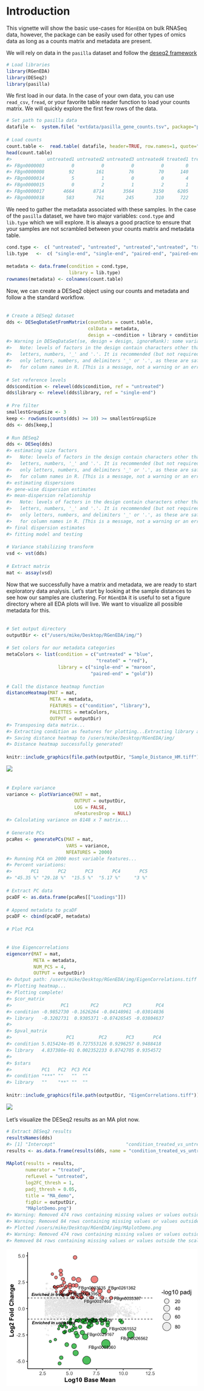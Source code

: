 Introduction
================

This vignette will show the basic use-cases for `RGenEDA` on bulk RNASeq
data, however, the package can be easily used for other types of omics
data as long as a counts matrix and metadata are present.

We will rely on data in the `pasilla` dataset and follow the [deseq2
framework](https://www.bioconductor.org/packages/devel/bioc/vignettes/DESeq2/inst/doc/DESeq2.html)

``` r
# Load libraries
library(RGenEDA)
library(DESeq2)
library(pasilla)
```

We first load in our data. In the case of your own data, you can use
`read_csv`, `fread`, or your favorite table reader function to load your
counts matrix. We will quickly explore the first few rows of the data.

``` r
# Set path to pasilla data
datafile <-  system.file( "extdata/pasilla_gene_counts.tsv", package="pasilla" )

# Load counts
count.table <-  read.table( datafile, header=TRUE, row.names=1, quote="", comment.char="" )
head(count.table)
#>             untreated1 untreated2 untreated3 untreated4 treated1 treated2 treated3
#> FBgn0000003          0          0          0          0        0        0        1
#> FBgn0000008         92        161         76         70      140       88       70
#> FBgn0000014          5          1          0          0        4        0        0
#> FBgn0000015          0          2          1          2        1        0        0
#> FBgn0000017       4664       8714       3564       3150     6205     3072     3334
#> FBgn0000018        583        761        245        310      722      299      308
```

We need to gather the metadata associated with these samples. In the
case of the `pasilla` dataset, we have two major variables: `cond.type`
and `lib.type` which we will explore. It is always a good practice to
ensure that your samples are not scrambled between your counts matrix
and metadata table.

``` r
cond.type <-  c( "untreated", "untreated", "untreated","untreated", "treated", "treated", "treated" )
lib.type   <-  c( "single-end", "single-end", "paired-end", "paired-end", "single-end", "paired-end", "paired-end" ) 

metadata <- data.frame(condition = cond.type,
                       library = lib.type)
rownames(metadata) <- colnames(count.table)
```

Now, we can create a DESeq2 object using our counts and metadata and
follow a the standard workflow.

``` r

# Create a DESeq2 dataset
dds <- DESeqDataSetFromMatrix(countData = count.table,
                              colData = metadata,
                              design = ~condition + library + condition:library)
#> Warning in DESeqDataSet(se, design = design, ignoreRank): some variables in design formula are characters, converting to factors
#>   Note: levels of factors in the design contain characters other than
#>   letters, numbers, '_' and '.'. It is recommended (but not required) to use
#>   only letters, numbers, and delimiters '_' or '.', as these are safe characters
#>   for column names in R. [This is a message, not a warning or an error]

# Set reference levels
dds$condition <- relevel(dds$condition, ref = "untreated")
dds$library <- relevel(dds$library, ref = "single-end")

# Pre filter
smallestGroupSize <- 3
keep <- rowSums(counts(dds) >= 10) >= smallestGroupSize
dds <- dds[keep,]

# Run DESeq2
dds <- DESeq(dds)
#> estimating size factors
#>   Note: levels of factors in the design contain characters other than
#>   letters, numbers, '_' and '.'. It is recommended (but not required) to use
#>   only letters, numbers, and delimiters '_' or '.', as these are safe characters
#>   for column names in R. [This is a message, not a warning or an error]
#> estimating dispersions
#> gene-wise dispersion estimates
#> mean-dispersion relationship
#>   Note: levels of factors in the design contain characters other than
#>   letters, numbers, '_' and '.'. It is recommended (but not required) to use
#>   only letters, numbers, and delimiters '_' or '.', as these are safe characters
#>   for column names in R. [This is a message, not a warning or an error]
#> final dispersion estimates
#> fitting model and testing

# Variance stabilizing transform
vsd <- vst(dds)

# Extract matrix
mat <- assay(vsd)
```

Now that we successfully have a matrix and metadata, we are ready to
start exploratory data analysis. Let’s start by looking at the sample
distances to see how our samples are clustering. For `RGenEDA` it is
useful to set a figure directory where all EDA plots will live. We want
to visualize all possible metadata for this.

``` r

# Set output directory
outputDir <- c("/users/mike/Desktop/RGenEDA/img/")

# Set colors for our metadata categories
metaColors <- list(condition = c("untreated" = "blue",
                                 "treated" = "red"),
                   library = c("single-end" = "maroon",
                               "paired-end" = "gold"))

# Call the distance heatmap function
distanceHeatmap(MAT = mat,
                META = metadata,
                FEATURES = c("condition", "library"),
                PALETTES = metaColors,
                OUTPUT = outputDir)
#> Transposing data matrix...
#> Extracting condition as features for plotting...Extracting library as features for plotting...
#> Saving distance heatmap to /users/mike/Desktop/RGenEDA/img/
#> Distance heatmap successfully generated!

knitr::include_graphics(file.path(outputDir, "Sample_Distance_HM.tiff"))
```

![](../img/Sample_Distance_HM.tiff)<!-- -->

``` r

# Explore variance
variance <- plotVariance(MAT = mat,
                         OUTPUT = outputDir,
                         LOG = FALSE,
                         nFeaturesDrop = NULL)
#> Calculating variance on 8148 x 7 matrix...

# Generate PCs
pcaRes <- generatePCs(MAT = mat,
                      VARS = variance,
                      NFEATURES = 2000)
#> Running PCA on 2000 most variable features...
#> Percent variations:
#>       PC1       PC2       PC3       PC4       PC5 
#> "45.35 %" "29.18 %"  "15.5 %"  "5.17 %"     "3 %"

# Extract PC data
pcaDF <- as.data.frame(pcaRes[["Loadings"]])

# Append metadata to pcaDF
pcaDF <- cbind(pcaDF, metadata)

# Plot PCA
```

``` r

# Use Eigencorrelations
eigencorr(MAT = mat,
          META = metadata,
          NUM_PCS = 4,
          OUTPUT = outputDir)
#> Output path: /users/mike/Desktop/RGenEDA/img/EigenCorrelations.tiff
#> Plotting heatmap...
#> Plotting complete!
#> $cor_matrix
#>                  PC1        PC2         PC3         PC4
#> condition -0.9852730 -0.1626264 -0.04148961 -0.03014836
#> library   -0.3202731  0.9305371 -0.07426545 -0.03804637
#> 
#> $pval_matrix
#>                    PC1         PC2       PC3       PC4
#> condition 5.015424e-05 0.727553126 0.9296257 0.9488418
#> library   4.837386e-01 0.002352233 0.8742705 0.9354572
#> 
#> $stars
#>           PC1   PC2  PC3 PC4
#> condition "***" ""   ""  "" 
#> library   ""    "**" ""  ""

knitr::include_graphics(file.path(outputDir, "EigenCorrelations.tiff"))
```

![](../img/EigenCorrelations.tiff)<!-- -->

Let’s visualize the DESeq2 results as an MA plot now.

``` r
# Extract DESeq2 results
resultsNames(dds)
#> [1] "Intercept"                          "condition_treated_vs_untreated"     "library_paired.end_vs_single.end"   "conditiontreated.librarypaired.end"
results <- as.data.frame(results(dds, name = "condition_treated_vs_untreated"))

MAplot(results = results,
       numerator = "treated",
       refLevel = "untreated",
       log2FC_thresh = 1,
       padj_thresh = 0.05,
       title = "MA_demo",
       figDir = outputDir,
       "MAplotDemo.png")
#> Warning: Removed 474 rows containing missing values or values outside the scale range (`geom_point()`).
#> Warning: Removed 84 rows containing missing values or values outside the scale range (`geom_point()`).
#> Plotted /users/mike/Desktop/RGenEDA/img/MAplotDemo.png
#> Warning: Removed 474 rows containing missing values or values outside the scale range (`geom_point()`).
#> Removed 84 rows containing missing values or values outside the scale range (`geom_point()`).
```

![](introduction_files/figure-gfm/MA%20plot-1.png)<!-- -->
